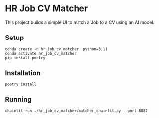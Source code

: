 # HR Job CV Matcher

This project builds a simple UI to match a Job to a CV using an AI model.

## Setup

```
conda create -n hr_job_cv_matcher  python=3.11
conda activate hr_job_cv_matcher
pip install poetry
```

## Installation

```
poetry install
```

## Running

```
chainlit run ./hr_job_cv_matcher/matcher_chainlit.py --port 8087
```